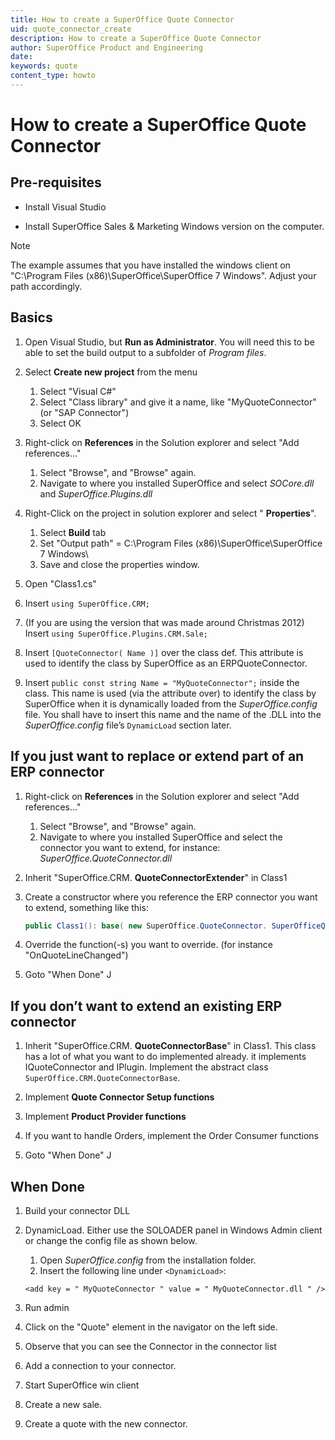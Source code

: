 ```yaml
---
title: How to create a SuperOffice Quote Connector
uid: quote_connector_create
description: How to create a SuperOffice Quote Connector
author: SuperOffice Product and Engineering
date:
keywords: quote
content_type: howto
---
```

# How to create a SuperOffice Quote Connector

## Pre-requisites

* Install Visual Studio

* Install SuperOffice Sales & Marketing Windows version on the computer.

> [!NOTE]
> The example assumes that you have installed the windows client on "C:\Program Files (x86)\SuperOffice\SuperOffice 7 Windows\". Adjust your path accordingly.

## Basics

1. Open Visual Studio, but **Run as Administrator**. You will need this to be able to set the build output to a subfolder of *Program files*.

2. Select **Create new project** from the menu
    1. Select "Visual C#"
    2. Select "Class library" and give it a name, like "MyQuoteConnector" (or "SAP Connector")
    3. Select OK

3. Right-click on **References** in the Solution explorer and select "Add references…"

    1. Select "Browse", and "Browse" again.
    2. Navigate to where you installed SuperOffice and select *SOCore.dll* and *SuperOffice.Plugins.dll*

4. Right-Click on the project in solution explorer and select " **Properties**".

    1. Select **Build** tab
    2. Set "Output path" = C:\Program Files (x86)\SuperOffice\SuperOffice 7 Windows\
    3. Save and close the properties window.

5. Open "Class1.cs"

6. Insert `using SuperOffice.CRM;`

7. (If you are using the version that was made around Christmas 2012) Insert `using SuperOffice.Plugins.CRM.Sale;`

8. Insert `[QuoteConnector( Name )]` over the class def. This attribute is used to identify the class by SuperOffice as an ERPQuoteConnector.

9. Insert `public const string Name = "MyQuoteConnector";` inside the class. This name is used (via the attribute over) to identify the class by SuperOffice when it is dynamically loaded from the *SuperOffice.config* file. You shall have to insert this name and the name of the .DLL into the *SuperOffice.config* file’s `DynamicLoad` section later.

## If you just want to replace or extend part of an ERP connector

1. Right-click on **References** in the Solution explorer and select "Add references…"
    1. Select "Browse", and "Browse" again.
    2. Navigate to where you installed SuperOffice and select the connector you want to extend, for instance: *SuperOffice.QuoteConnector.dll*

2. Inherit "SuperOffice.CRM. **QuoteConnectorExtender**" in Class1

3. Create a constructor where you reference the ERP connector you want to extend, something like this:

    ```csharp
    public Class1(): base( new SuperOffice.QuoteConnector. SuperOfficeQuoteConnector()) { }
    ```

4. Override the function(-s) you want to override. (for instance "OnQuoteLineChanged")

5. Goto "When Done" J

## If you don’t want to extend an existing ERP connector

1. Inherit "SuperOffice.CRM. **QuoteConnectorBase**" in Class1. This class has a lot of what you want to do implemented already. it implements IQuoteConnector and IPlugin.
    Implement the abstract class `SuperOffice.CRM.QuoteConnectorBase`.

2. Implement **Quote Connector Setup functions**

3. Implement **Product Provider functions**

4. If you want to handle Orders, implement the Order Consumer functions

5. Goto "When Done" J

## When Done

1. Build your connector DLL

2. DynamicLoad. Either use the SOLOADER panel in Windows Admin client or change the config file as shown below.

    1. Open *SuperOffice.config* from the installation folder.
    2. Insert the following line under `<DynamicLoad>`:

    `<add key = " MyQuoteConnector " value = " MyQuoteConnector.dll " />`

3. Run admin

4. Click on the "Quote" element in the navigator on the left side.

5. Observe that you can see the Connector in the connector list

6. Add a connection to your connector.

7. Start SuperOffice win client

8. Create a new sale.

9. Create a quote with the new connector.

<!-- Referenced links -->
